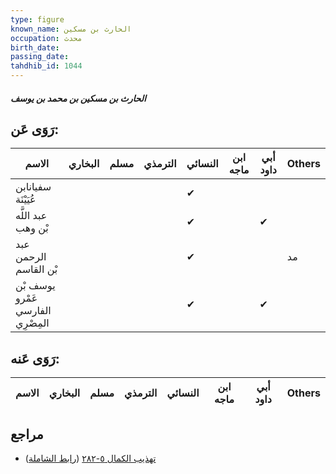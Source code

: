 ```yaml
---
type: figure
known_name: الحارث بن مسكين
occupation: محدث
birth_date:
passing_date:
tahdhib_id: 1044
---
```

##### الحارث بن مسكين بن محمد بن يوسف

## رَوَى عَن:
| الاسم                             | البخاري | مسلم | الترمذي | النسائي | ابن ماجه | أبي داود | Others |
| --------------------------------- | ------- | ---- | ------- | ------- | -------- | -------- | ------ |
| سفيانابن عُيَيْنَة                |         |      |         | ✔       |          |          |        |
| عبد اللَّه بْن وهب                |         |      |         | ✔       |          | ✔        |        |
| عبد الرحمن بْن القاسم             |         |      |         | ✔       |          |          | مد     |
| يوسف بْن عَمْرو الفارسي المِصْرِي |         |      |         | ✔       |          | ✔        |        |
## رَوَى عَنه:
| الاسم | البخاري | مسلم | الترمذي | النسائي | ابن ماجه | أبي داود | Others |
| ----- | ------- | ---- | ------- | ------- | -------- | -------- | ------ |
## مراجع
- [تهذيب الكمال ٥-٢٨٢](obsidian://open?vault=Tahdhib-al-Kamal&file=Figures/١٠٤٤-الحارث%20بن%20مسكين%20بن%20محمد%20بن%20يوسف) ([رابط الشاملة](https://shamela.ws/book/3722/2360))